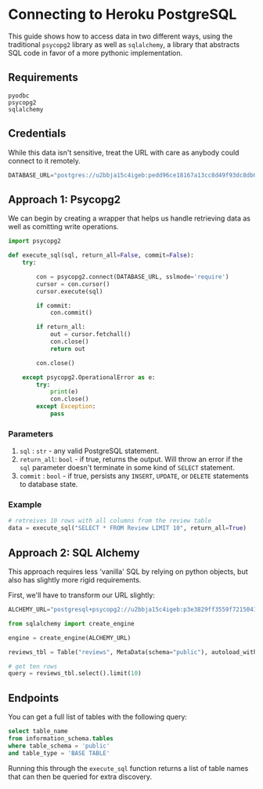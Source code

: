 # Connecting to Heroku PostgreSQL
This guide shows how to access data in two different ways,
using the traditional `psycopg2` library as well as `sqlalchemy`, a library that abstracts SQL code in favor of a more pythonic implementation.

## Requirements
```
pyodbc 
psycopg2
sqlalchemy
```

## Credentials
While this data isn't sensitive, treat the URL with care as anybody could connect to it remotely.

```python
DATABASE_URL="postgres://u2bbja15c4igeb:pedd96ce18167a13cc8d49f93dc8db09b97790d992dfcf068d16b08f4d0edbd0b@c4c161t4pf58h3.cluster-czrs8kj4isg7.us-east-1.rds.amazonaws.com:5432/d421pu93ggcr06"
```

## Approach 1: Psycopg2 
We can begin by creating a wrapper that helps us handle retrieving data as well as comitting write operations.
```python
import psycopg2 

def execute_sql(sql, return_all=False, commit=False):
    try:

        con = psycopg2.connect(DATABASE_URL, sslmode='require')
        cursor = con.cursor()
        cursor.execute(sql)

        if commit:
            con.commit()

        if return_all:
            out = cursor.fetchall()
            con.close()
            return out

        con.close()

    except psycopg2.OperationalError as e:
        try:
            print(e)
            con.close()
        except Exception:
            pass

```

### Parameters
1. `sql` : `str` - any valid PostgreSQL statement.
2. `return_all`: `bool` - if true, returns the output. Will throw an error if the `sql` parameter doesn't terminate in some kind of `SELECT` statement.
3. `commit` : `bool` - if true, persists any `INSERT`, `UPDATE`, or `DELETE` statements to database state.

### Example
```python
# retreives 10 rows with all columns from the review table
data = execute_sql("SELECT * FROM Review LIMIT 10", return_all=True)

```

## Approach 2: SQL Alchemy 
This approach requires less 'vanilla' SQL by relying on python objects, but also has slightly more rigid requirements.

First, we'll have to transform our URL slightly:
```python
ALCHEMY_URL="postgresql+psycopg2://u2bbja15c4igeb:p3e3829ff3559f72150418faf7ad91c698f73f28c3510cbf7ea9eea2e6d9ebf1a@c9mq4861d16jlm.cluster-czrs8kj4isg7.us-east-1.rds.amazonaws.com:5432/db1bfsr1040tp7"
```

```python
from sqlalchemy import create_engine

engine = create_engine(ALCHEMY_URL)

reviews_tbl = Table("reviews", MetaData(schema="public"), autoload_with=engine)

# get ten rows 
query = reviews_tbl.select().limit(10)
```

## Endpoints

You can get a full list of tables with the following query:
```sql
select table_name 
from information_schema.tables 
where table_schema = 'public' 
and table_type = 'BASE TABLE'
```

Running this through the `execute_sql` function returns a list of table names that can then be queried for extra discovery.